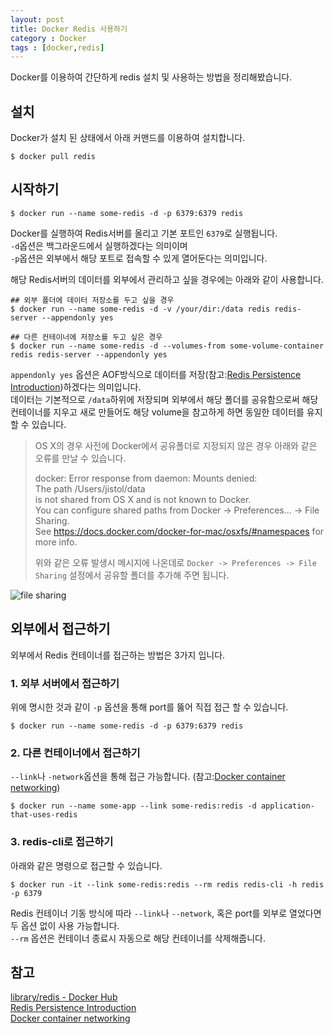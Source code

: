 ```yaml
---
layout: post
title: Docker Redis 사용하기
category : Docker
tags : [docker,redis]
---
```

Docker를 이용하여 간단하게 redis 설치 및 사용하는 방법을 정리해봤습니다. 

설치
----
Docker가 설치 된 상태에서 아래 커맨드를 이용하여 설치합니다.

```console
$ docker pull redis
```

시작하기
----
```console
$ docker run --name some-redis -d -p 6379:6379 redis
```

Docker를 실행하여 Redis서버를 올리고 기본 포트인 `6379`로 실행됩니다.          
`-d`옵션은 백그라운드에서 실행하겠다는 의미이며     
`-p`옵션은 외부에서 해당 포트로 접속할 수 있게 열어둔다는 의미입니다.     

해당 Redis서버의 데이터를 외부에서 관리하고 싶을 경우에는 아래와 같이 사용합니다.

```console
## 외부 폴더에 데이터 저장소를 두고 싶을 경우
$ docker run --name some-redis -d -v /your/dir:/data redis redis-server --appendonly yes

## 다른 컨테이너에 저장소를 두고 싶은 경우
$ docker run --name some-redis -d --volumes-from some-volume-container redis redis-server --appendonly yes
```

`appendonly yes` 옵션은 AOF방식으로 데이터를 저장(참고:[Redis Persistence Introduction](http://www.redisgate.com/redis/configuration/persistence.php))하겠다는 의미입니다.      
데이터는 기본적으로 `/data`하위에 저장되며 외부에서 해당 폴더를 공유함으로써 해당 컨테이너를 지우고 새로 만들어도 해당 volume을 참고하게 하면 동일한 데이터를 유지 할 수 있습니다.

> OS X의 경우 사전에 Docker에서 공유폴더로 지정되지 않은 경우 아래와 같은 오류를 만날 수 있습니다.     
>       
> docker: Error response from daemon: Mounts denied:       
> The path /Users/jistol/data       
> is not shared from OS X and is not known to Docker.      
> You can configure shared paths from Docker -> Preferences... -> File Sharing.       
> See https://docs.docker.com/docker-for-mac/osxfs/#namespaces for more info.       
>      
> 위와 같은 오류 발생시 메시지에 나온데로 `Docker -> Preferences -> File Sharing` 설정에서 공유할 폴더를 추가해 주면 됩니다.     

![file sharing](/asset/img/docker/docker-redis/1.png) 

외부에서 접근하기
----
외부에서 Redis 컨테이너를 접근하는 방법은 3가지 입니다.

### 1. 외부 서버에서 접근하기 ###    
위에 명시한 것과 같이 `-p` 옵션을 통해 port를 뚫어 직접 접근 할 수 있습니다.

```console
$ docker run --name some-redis -d -p 6379:6379 redis
```

### 2. 다른 컨테이너에서 접근하기 ###
`--link`나 `-network`옵션을 통해 접근 가능합니다. (참고:[Docker container networking](https://docs.docker.com/engine/userguide/networking/#the-docker_gwbridge-network))     

```console
$ docker run --name some-app --link some-redis:redis -d application-that-uses-redis
```

### 3. redis-cli로 접근하기 ###
아래와 같은 명령으로 접근할 수 있습니다.

```console
$ docker run -it --link some-redis:redis --rm redis redis-cli -h redis -p 6379
```

Redis 컨테이너 기동 방식에 따라 `--link`나 `--network`, 혹은 port를 외부로 열었다면 두 옵션 없이 사용 가능합니다.   
`--rm` 옵션은 컨테이너 종료시 자동으로 해당 컨테이너를 삭제해줍니다.    


참고
----
[library/redis - Docker Hub](https://hub.docker.com/_/redis/)      
[Redis Persistence Introduction](http://www.redisgate.com/redis/configuration/persistence.php)        
[Docker container networking](https://docs.docker.com/engine/userguide/networking/#the-docker_gwbridge-network)      
